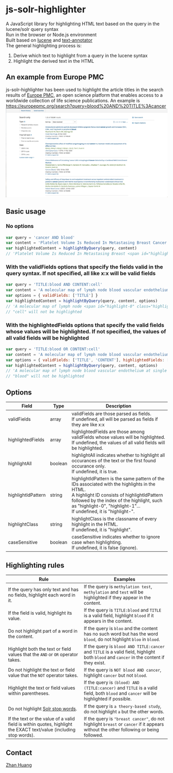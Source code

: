 # js-solr-highlighter
A JavaScript library for highlighting HTML text based on the query in the lucene/solr query syntax<br />
Run in the browser or Node.js environment<br />
Built based on [lucene](https://github.com/bripkens/lucene "lucene") and [text-annotator](https://github.com/zhan-huang/text-annotator "text-annotator")<br />
The general highlighting process is:
1. Derive which text to highlight from a query in the lucene syntax
2. Highlight the derived text in the HTML

## An example from Europe PMC
js-solr-highlighter has been used to highlight the article titles in the search results of [Europe PMC](https://europepmc.org "Europe PMC"), an open science platform that enables access to a worldwide collection of life science publications. An example is https://europepmc.org/search?query=blood%20AND%20TITLE%3Acancer
!["an example from Europe PMC" "an example from Europe PMC"](example.JPG)

## Basic usage
### No options
```javascript
var query = 'cancer AND blood'
var content = 'Platelet Volume Is Reduced In Metastasing Breast Cancer: Blood Profiles Reveal Significant Shifts.'
var highlightedContent = highlightByQuery(query, content)
// 'Platelet Volume Is Reduced In Metastasing Breast <span id="highlight-0" class="highlight">Cancer</span>: <span id="highlight-1" class="highlight">Blood</span> Profiles Reveal Significant Shifts.'
```
### With the validFields options that specify the fields valid in the query syntax. If not specified, all like x:x will be valid fields
```javascript
var query = 'TITLE:blood AND CONTENT:cell'
var content = 'A molecular map of lymph node blood vascular endothelium at single cell resolution'
var options = { validFields: ['TITLE'] }
var highlightedContent = highlightByQuery(query, content, options)
// 'A molecular map of lymph node <span id="highlight-0" class="highlight">blood</span> vascular endothelium at single cell resolution'
// "cell" will not be highlighted
```
### With the highlightedFields options that specify the valid fields whose values will be highlighted. If not specified, the values of all valid fields will be highlighted
```javascript
var query = 'TITLE:blood OR CONTENT:cell'
var content = 'A molecular map of lymph node blood vascular endothelium at single cell resolution'
var options = { validFields: ['TITLE', 'CONTENT'], highlightedFields: ['CONTENT'] }
var highlightedContent = highlightByQuery(query, content, options)
// 'A molecular map of lymph node blood vascular endothelium at single <span id="highlight-0" class="highlight">cell</span> resolution'
// "blood" will not be highlighted
```

## Options
| Field | Type | Description |
| ---- | ---- | ---- |
| validFields | array | validFields are those parsed as fields.<br />If undefined, all will be parsed as fields if they are like x:x |
| highlightedFields | array | highlightedFields are those among validFields whose values will be highlighted.<br />If undefined, the values of all valid fields will be highlighted. |
| highlightAll | boolean | highlightAll indicates whether to highlight all occurances of the text or the first found occurance only.<br />If undefined, it is true. |
| highlightIdPattern | string | highlightIdPattern is the same pattern of the IDs associated with the highlights in the HTML.<br />A highlight ID consists of highlightIdPattern followed by the index of the highlight, such as "highlight-0", "highlight-1"...<br />If undefined, it is "highlight-". |
| highlightClass | string | highlightClass is the classname of every highlight in the HTML.<br />If undefined, it is "highlight". |
| caseSensitive | boolean | caseSensitive indicates whether to ignore case when highlighting.<br />If undefined, it is false (ignore).

## Highlighting rules
| Rule | Examples |
| ---- | ---- |
| If the query has only text and has no fields, highlight each word in it. | If the query is `methylation test`, `methylation` and `test` will be highlighted if they appear in the content. |
| If the field is valid, highlight its value. | If the query is `TITLE:blood` and `TITLE` is a valid field, highlight `blood` if it appears in the content. |
| Do not highlight part of a word in the content. | If the query is `bloo` and the content has no such word but has the word `blood`, do not highlight `bloo` in `blood`. |
| Highlight both the text or field values that the `AND` or `OR` operator takes. | If the query is `blood AND TITLE:cancer` and `TITLE` is a valid field, highlight both `blood` and `cancer` in the content if they exist. |
| Do not highlight the text or field value that the `NOT` operator takes. | If the query is `NOT blood AND cancer`, highlight `cancer` but not `blood`. |
| Highlight the text or field values within parentheses. | If the query is `(blood) AND (TITLE:cancer)` and `TITLE` is a valid field, both `blood` and `cancer` will be highlighted if possible. |
| Do not highlight [Solr stop words](https://github.com/apache/lucene-solr/blob/master/solr/core/src/test-files/solr/collection1/conf/stopwords.txt "solr stop words"). | If the query is `a theory-based study`, do not highlight `a` but the other words. |
| If the text or the value of a valid field is within quotes, highlight the EXACT text/value (including stop words). | If the query is `"breast cancer"`, do not highlight `breast` or `cancer` if it appears without the other following or being followed. |

## Contact
[Zhan Huang](mailto:z2hm@outlook.com "Zhan Huang")
